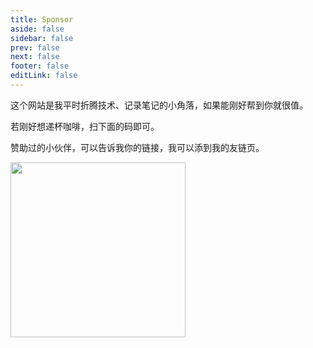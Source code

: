```yaml
---
title: Sponsor
aside: false
sidebar: false
prev: false
next: false
footer: false
editLink: false
---
```


这个网站是我平时折腾技术、记录笔记的小角落，如果能刚好帮到你就很值。

若刚好想递杯咖啡，扫下面的码即可。

赞助过的小伙伴，可以告诉我你的链接，我可以添到我的友链页。

<img src="/wepay.png" width="280" />
